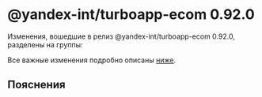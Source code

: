 # @yandex-int/turboapp-ecom 0.92.0

<!-- ЧЕЛОВЕЧЕСКОЕ ВСТУПЛЕНИЕ -->

Изменения, вошедшие в релиз @yandex-int/turboapp-ecom 0.92.0, разделены на группы:

Все важные изменения подробно описаны [ниже](#Пояснения).

## Пояснения

